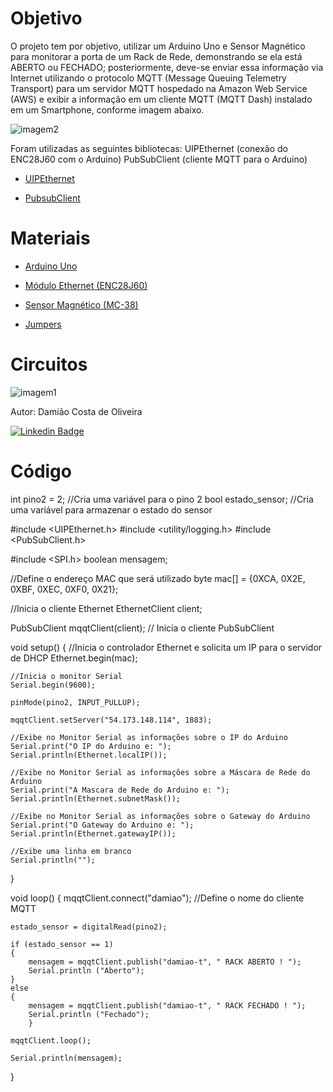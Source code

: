 # Objetivo
O projeto tem por objetivo, utilizar um Arduino Uno e Sensor Magnético para monitorar a porta de um Rack de Rede, demonstrando se ela está ABERTO ou FECHADO; posteriormente, deve-se enviar essa informação via Internet utilizando o protocolo MQTT (Message Queuing Telemetry Transport) para um servidor MQTT hospedado na Amazon Web Service (AWS) e exibir a informação em um cliente MQTT (MQTT Dash) instalado em um Smartphone, conforme imagem abaixo.


![imagem2](https://camo.githubusercontent.com/7beef2d4780d87a603d7de49b2da0467c8537dff96575b628a04bd4010ebb1cc/68747470733a2f2f692e696d6775722e636f6d2f4d576870586b562e706e67)

Foram utilizadas as seguintes bibliotecas:
UIPEthernet (conexão do ENC28J60 com o Arduino)
PubSubClient (cliente MQTT para o Arduino)

* [UIPEthernet](https://www.arduino.cc/reference/en/libraries/uipethernet/)

* [PubsubClient](https://www.arduino.cc/reference/en/libraries/pubsubclient/) 

# Materiais

* [Arduino Uno](https://www.arduino.cc/)

* [Módulo Ethernet (ENC28J60)](https://www.arduino.cc/search?q=M%C3%B3dulo%20Ethernet%20%28ENC28J60%29)

* [Sensor Magnético (MC-38)](https://blogmasterwalkershop.com.br/arduino/como-usar-com-arduino-sensor-magnetico-com-fio-para-alarme-mc-38/)

* [Jumpers](https://www.arduino.cc/search?q=jumpers&tab=store)

# Circuitos
![imagem1](https://camo.githubusercontent.com/ad1da211b35b60b23fb095a64e76dc6504d0c3229e853bd82a69a4d5d27bbb88/68747470733a2f2f692e696d6775722e636f6d2f594947477453472e706e67) 

Autor: Damião Costa de Oliveira

[![Linkedin Badge](https://img.shields.io/badge/-LinkedIn-black?style=flat-square&logo=Linkedin&logoColor=white&link=https://www.linkedin.com/in/rafael-costa-c-honesto-3b46b2205/)](https://www.linkedin.com/feed/)

# Código

int pino2 = 2;      //Cria uma variável para o pino 2
bool estado_sensor; //Cria uma variável para armazenar o estado do sensor

#include <UIPEthernet.h>
#include <utility/logging.h>
#include <PubSubClient.h>

#include <SPI.h>
boolean mensagem;

//Define o endereço MAC que será utilizado
byte mac[] = {0XCA, 0X2E, 0XBF, 0XEC, 0XF0, 0X21};

//Inicia o cliente Ethernet
EthernetClient client;

PubSubClient mqqtClient(client); // Inicia o cliente PubSubClient

void setup()
{
    //Inicia o controlador Ethernet e solicita um IP para o servidor de DHCP
    Ethernet.begin(mac);

    //Inicia o monitor Serial
    Serial.begin(9600);

    pinMode(pino2, INPUT_PULLUP);

    mqqtClient.setServer("54.173.148.114", 1883);

    //Exibe no Monitor Serial as informações sobre o IP do Arduino
    Serial.print("O IP do Arduino e: ");
    Serial.println(Ethernet.localIP());

    //Exibe no Monitor Serial as informações sobre a Máscara de Rede do Arduino
    Serial.print("A Mascara de Rede do Arduino e: ");
    Serial.println(Ethernet.subnetMask());

    //Exibe no Monitor Serial as informações sobre o Gateway do Arduino
    Serial.print("O Gateway do Arduino e: ");
    Serial.println(Ethernet.gatewayIP());

    //Exibe uma linha em branco
    Serial.println("");
}

void loop()
{
    mqqtClient.connect("damiao"); //Define o nome do cliente MQTT

    estado_sensor = digitalRead(pino2);

    if (estado_sensor == 1)
    {
        mensagem = mqqtClient.publish("damiao-t", " RACK ABERTO ! ");
        Serial.println ("Aberto");
    }   
    else
    {
        mensagem = mqqtClient.publish("damiao-t", " RACK FECHADO ! ");
        Serial.println ("Fechado");
        }   
     
    mqqtClient.loop();

    Serial.println(mensagem);

  }
